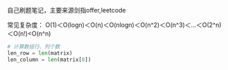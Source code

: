 自己刷题笔记，主要来源剑指offer,leetcode

常见复杂度：
O(1)＜O(logn)＜O(n)＜O(nlogn)＜O(n^2)＜O(n^3)＜…＜O(2^n)＜O(n!)<O(n^n)  

```py
# 计算数组行、列个数
len_row = len(matrix)
len_column = len(matrix[0])
```



